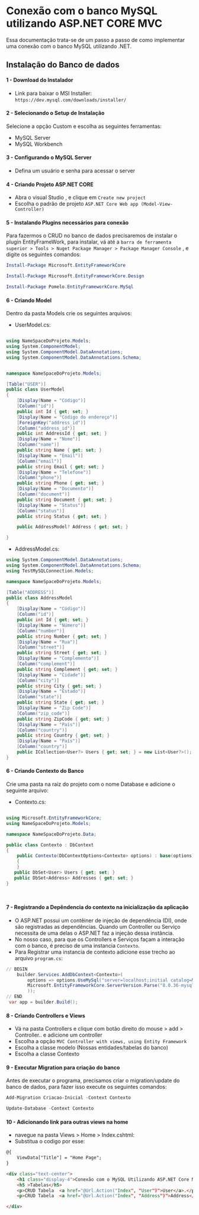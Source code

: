 # Conexão com o banco MySQL utilizando ASP.NET CORE MVC

Essa documentação trata-se de um passo a passo de como implementar uma conexão com o banco MySQL utilizando .NET.

## Instalação do Banco de dados

#### 1 - Download do Instalador
- Link para baixar o MSI Installer: `https://dev.mysql.com/downloads/installer/`

#### 2 - Selecionando o Setup de Instalação
 Selecione a opção Custom e escolha as seguintes ferramentas:
 - MySQL Server
 - MySQL Workbench

#### 3 - Configurando o MySQL Server
 - Defina um usuário e senha para acessar o server

#### 4 - Criando Projeto ASP.NET CORE
 - Abra o visual Studio , e clique em `Create new project`
 - Escolha o padrão de projeto `ASP.NET Core Web app (Model-View-Controller)`

#### 5 - Instalando Plugins necessários para conexão
 Para fazermos o CRUD no banco de dados precisaremos de instalar o plugin EntityFrameWork, para instalar, vá até a `barra de ferramenta superior > Tools > Nuget Package Manager > Package Manager Console` , e digite os seguintes comandos:
 
 ``` powershell
 Install-Package Microsoft.EntityFrameworkCore
 ```
  ``` powershell
 Install-Package Microsoft.EntityFrameworkCore.Design
 ```
  ``` powershell
 Install-Package Pomelo.EntityFrameworkCore.MySql
 ```

#### 6 - Criando Model
 Dentro da pasta Models crie os seguintes arquivos:
 - UserModel.cs:
```cs

using NameSpaceDoProjeto.Models;
using System.ComponentModel;
using System.ComponentModel.DataAnnotations;
using System.ComponentModel.DataAnnotations.Schema;


namespace NameSpaceDoProjeto.Models;

[Table("USER")]
public class UserModel
{
    [Display(Name = "Código")]
    [Column("id")]
    public int Id { get; set; }
    [Display(Name = "Código do endereço")]
    [ForeignKey("address_id")]
    [Column("address_id")]
    public int AddressId { get; set; }
    [Display(Name = "Nome")]
    [Column("name")]
    public string Name { get; set; }
    [Display(Name = "Email")]
    [Column("email")]
    public string Email { get; set; }
    [Display(Name = "Telefone")]
    [Column("phone")]
    public string Phone { get; set; }
    [Display(Name = "Documento")]
    [Column("document")]
    public string Document { get; set; }
    [Display(Name = "Status")]
    [Column("status")]
    public string Status { get; set; }

    public AddressModel? Address { get; set; }

}

```
 - AddressModel.cs:
```cs
using System.ComponentModel.DataAnnotations;
using System.ComponentModel.DataAnnotations.Schema;
using TestMySQLConnection.Models;

namespace NameSpaceDoProjeto.Models;

[Table("ADDRESS")]
public class AddressModel
{
    [Display(Name = "Código")]
    [Column("id")]
    public int Id { get; set; }
    [Display(Name = "Número")]
    [Column("number")]
    public string Number { get; set; }
    [Display(Name = "Rua")]
    [Column("street")]
    public string Street { get; set; }
    [Display(Name = "Complemento")]
    [Column("complement")]
    public string Complement { get; set; }
    [Display(Name = "Cidade")]
    [Column("city")]
    public string City { get; set; }
    [Display(Name = "Estado")]
    [Column("state")]
    public string State { get; set; }
    [Display(Name = "Zip Code")]
    [Column("zip_code")]
    public string ZipCode { get; set; }
    [Display(Name = "País")]
    [Column("country")]
    public string Country { get; set; }
    [Display(Name = "País")]
    [Column("country")]
    public ICollection<User?> Users { get; set; } = new List<User?>();
}
```

#### 6 - Criando Contexto do Banco
Crie uma pasta na raiz do projeto com o nome Database e adicione o seguinte arquivo:
 - Contexto.cs:
```cs

using Microsoft.EntityFrameworkCore;
using NameSpaceDoProjeto.Models;

namespace NameSpaceDoProjeto.Data;

public class Contexto : DbContext
{
    public Contexto(DbContextOptions<Contexto> options) : base(options)
    {
    }
   public DbSet<User> Users { get; set; }
   public DbSet<Address> Addresses { get; set; }
}




```

#### 7 - Registrando a Depêndencia do contexto na inicialização da aplicação
 - O ASP.NET possui um contêiner de injeção de dependência (DI), onde são registradas as dependências. Quando um Controller ou Serviço necessita de uma delas o ASP.NET faz a injeção dessa instância.
 - No nosso caso, para que os Controllers e Serviços façam a interação com o banco, é preciso de uma instancia  ``Contexto``.
 - Para Registrar uma instancia de contexto adicione esse trecho ao arquivo ``program.cs``:
```cs
// BEGIN
    builder.Services.AddDbContext<Contexto>(
        options => options.UseMySql("server=localhost;initial catalog=MYSQL_CONNECTION;uid=user;pwd=senha",
        Microsoft.EntityFrameworkCore.ServerVersion.Parse("8.0.36-mysql"),
        ));
// END
 var app = builder.Build();

```

#### 8 - Criando Controllers e Views
 - Vá na pasta Controllers e clique com botão direito do mouse > add > Controller.. e adicione um controller
 - Escolha a opção `MVC Controller with views, using Entity Framework`
 - Escolha a classe modelo (Nossas entidades/tabelas do banco)
 - Escolha a classe Contexto

 #### 9 - Executar Migration  para criação do banco
Antes de executar o programa, precisamos criar o migration/update do banco de dados, para fazer isso execute os seguintes comandos:
 
 ``` powershell
Add-Migration Criacao-Inicial -Context Contexto
 ```
  ``` powershell
Update-Database -Context Contexto
 ```


#### 10 - Adicionando link para outras views na home
 - navegue na pasta Views > Home > Index.cshtml:
 - Substitua o codigo por esse:
```html
@{
    ViewData["Title"] = "Home Page";
}

<div class="text-center">
    <h1 class="display-4">Conexão com o MySQL Utilizando ASP.NET Core MVC </h1>
    <h5 >Tabelas</h5>
    <p>CRUD Tabela  <a href="@Url.Action("Index", "User")">User</a>.</p>
    <p>CRUD Tabela  <a href="@Url.Action("Index", "Address")">Address</a>.</p>

</div>

```

